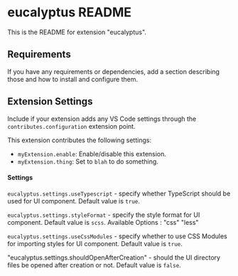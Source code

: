 # eucalyptus README

This is the README for extension "eucalyptus".

## Requirements

If you have any requirements or dependencies, add a section describing those and how to install and configure them.

## Extension Settings

Include if your extension adds any VS Code settings through the `contributes.configuration` extension point.

This extension contributes the following settings:

* `myExtension.enable`: Enable/disable this extension.
* `myExtension.thing`: Set to `blah` to do something.

#### Settings
`eucalyptus.settings.useTypescript` - specify whether TypeScript should be used for UI component.
Default value is `true`.

`eucalyptus.settings.styleFormat` - specify the style format for UI component.
Default value is `scss`.
Available Options : "css" "less"
        
`eucalyptus.settings.useCssModules` - specify whether to use CSS Modules for importing styles for UI component.
Default value is `true`.
        
"eucalyptus.settings.shouldOpenAfterCreation" - should the UI directory files be opened after creation or not.
Default value is `false`.
          
